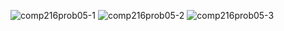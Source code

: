![comp216prob05-1](https://user-images.githubusercontent.com/105068708/210256135-3257d235-26f8-433c-bdd1-663cdc0c9c64.png)
![comp216prob05-2](https://user-images.githubusercontent.com/105068708/210256143-ce7513c8-9174-422c-a922-981aee4e23ed.png)
![comp216prob05-3](https://user-images.githubusercontent.com/105068708/210256144-7d3ad9e5-7964-4647-b197-ec33ff7a641e.png)
